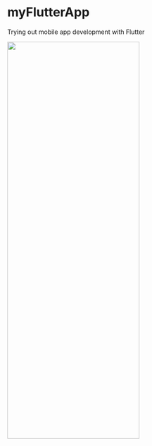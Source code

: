 # myFlutterApp

Trying out mobile app development with Flutter

<img src = "https://github.com/AlexanderTanJunAn/first_flutter_app/blob/main/ios/Simulator%20Screen%20Shot%20-%20iPhone%2012%20Pro%20Max%20-%202021-03-13%20at%2016.15.35.png" width = "300" height = "900">
